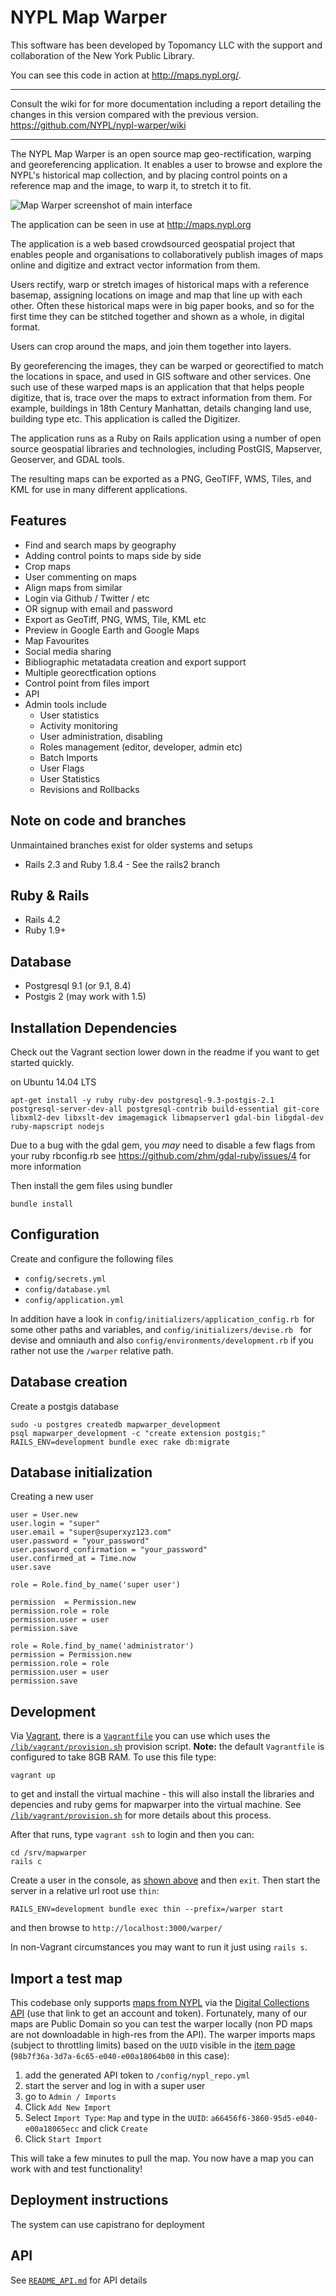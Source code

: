 # NYPL Map Warper

This software has been developed by Topomancy LLC with the support and
collaboration of the New York Public Library.

You can see this code in action at http://maps.nypl.org/.

---

Consult the wiki for for more documentation including a report detailing the changes in this version compared with the previous version. https://github.com/NYPL/nypl-warper/wiki

--- 

The NYPL Map Warper is an open source map geo-rectification, warping and georeferencing application.
It enables a user to browse and explore the NYPL's historical map collection, and by placing control points on a reference map and the image, to warp it, to stretch it to fit.

![Map Warper screenshot of main interface](/app/assets/images/Screenshot_MapWarper.png?raw=true "Map Warper screenshot of main interface")

The application can be seen in use at http://maps.nypl.org

The application is a web based crowdsourced geospatial project that enables people and organisations to collaboratively publish images of maps online and digitize and extract vector information from them. 

Users rectify, warp or stretch images of historical maps with a reference basemap, assigning locations on image and map that line up with each other. Often these historical maps were in big paper books, and so for the first time they can be stitched together and shown as a whole, in digital format.

Users can crop around the maps, and join them together into layers.

By georeferencing the images, they can be warped or georectified to match the locations in space, and used in GIS software and other services. One such use of these warped maps is an application that that helps people digitize, that is, trace over the maps to extract information from them. For example, buildings in 18th Century Manhattan, details changing land use, building type etc. This application is called the Digitizer.

The application runs as a Ruby on Rails application using a number of open source geospatial libraries and technologies, including PostGIS, Mapserver, Geoserver, and GDAL tools.

The resulting maps can be exported as a PNG, GeoTIFF, WMS, Tiles, and KML for use in many different applications.


## Features

* Find and search maps by geography
* Adding control points to maps side by side
* Crop maps
* User commenting on maps
* Align maps from similar
* Login via Github / Twitter / etc
* OR signup with email and password
* Export as GeoTiff, PNG, WMS, Tile, KML etc
* Preview in Google Earth and Google Maps
* Map Favourites
* Social media sharing
* Bibliographic metatadata creation and export support
* Multiple georectfication options
* Control point from files import
* API
* Admin tools include
  * User statistics
  * Activity monitoring
  * User administration, disabling
  * Roles management (editor, developer, admin etc)
  * Batch Imports
  * User Flags
  * User Statistics
  * Revisions and Rollbacks
 
  

## Note on code and branches

Unmaintained branches exist for older systems and setups

* Rails 2.3 and Ruby 1.8.4 - See the rails2 branch

## Ruby & Rails

* Rails 4.2
* Ruby 1.9+

## Database

* Postgresql 9.1 (or 9.1, 8.4)
* Postgis 2 (may work with 1.5)

## Installation Dependencies

Check out the Vagrant section lower down in the readme if you want to get started quickly.

on Ubuntu 14.04 LTS

```apt-get install -y ruby ruby-dev postgresql-9.3-postgis-2.1 postgresql-server-dev-all postgresql-contrib build-essential git-core libxml2-dev libxslt-dev imagemagick libmapserver1 gdal-bin libgdal-dev ruby-mapscript nodejs```

Due to a bug with the gdal gem, you _may_ need to disable a few flags from your ruby rbconfig.rb see https://github.com/zhm/gdal-ruby/issues/4 for more information

Then install the gem files using bundler

```bundle install```


## Configuration

Create and configure the following files

* `config/secrets.yml`
* `config/database.yml`
* `config/application.yml`

In addition have a look in `config/initializers/application_config.rb `for some other paths and variables, and `config/initializers/devise.rb ` for devise and omniauth and also `config/environments/development.rb` if you rather not use the `/warper` relative path.

## Database creation

Create a postgis database

    sudo -u postgres createdb mapwarper_development
    psql mapwarper_development -c "create extension postgis;"
    RAILS_ENV=development bundle exec rake db:migrate

## Database initialization

Creating a new user

    user = User.new
    user.login = "super"
    user.email = "super@superxyz123.com"
    user.password = "your_password"
    user.password_confirmation = "your_password"
    user.confirmed_at = Time.now
    user.save

    role = Role.find_by_name('super user')

    permission  = Permission.new
    permission.role = role
    permission.user = user
    permission.save

    role = Role.find_by_name('administrator')
    permission = Permission.new
    permission.role = role
    permission.user = user
    permission.save


## Development 

Via [Vagrant](https://www.vagrantup.com/), there is a [`Vagrantfile`](/Vagrantfile) you can use which uses the [`/lib/vagrant/provision.sh`](/lib/vagrant/provision.sh) provision script. **Note:** the default `Vagrantfile` is configured to take 8GB RAM. To use this file type:

    vagrant up

to get and install the virtual machine - this will also install the libraries and depencies and ruby gems for mapwarper into the virtual machine. See [`/lib/vagrant/provision.sh`](/lib/vagrant/provision.sh) for more details about this process.

After that runs, type `vagrant ssh` to login and then you can:

    cd /srv/mapwarper
    rails c

Create a user in the console, as [shown above](#database-initialization) and then `exit`. Then start the server in a relative url root use `thin`:

    RAILS_ENV=development bundle exec thin --prefix=/warper start

and then browse to `http://localhost:3000/warper/`

In non-Vagrant circumstances you may want to run it just using `rails s`.

## Import a test map

This codebase only supports [maps from NYPL](http://maps.nypl.org/) via the [Digital Collections API](http://api.repo.nypl.org/) (use that link to get an account and token). Fortunately, many of our maps are Public Domain so you can test the warper locally (non PD maps are not downloadable in high-res from the API). The warper imports maps (subject to throttling limits) based on the `UUID` visible in the [item page](http://digitalcollections.nypl.org/items/98b7f36a-3d7a-6c65-e040-e00a18064b00) (`98b7f36a-3d7a-6c65-e040-e00a18064b00` in this case):

1. add the generated API token to `/config/nypl_repo.yml`
2. start the server and log in with a super user
3. go to `Admin / Imports`
4. Click `Add New Import`
5. Select `Import Type`: `Map` and type in the `UUID`: `a66456f6-3860-95d5-e040-e00a18065ecc` and click `Create`
6. Click `Start Import`

This will take a few minutes to pull the map. You now have a map you can work with and test functionality!


## Deployment instructions

The system can use capistrano for deployment

## API

See [`README_API.md`](/README_API.md) for API details


